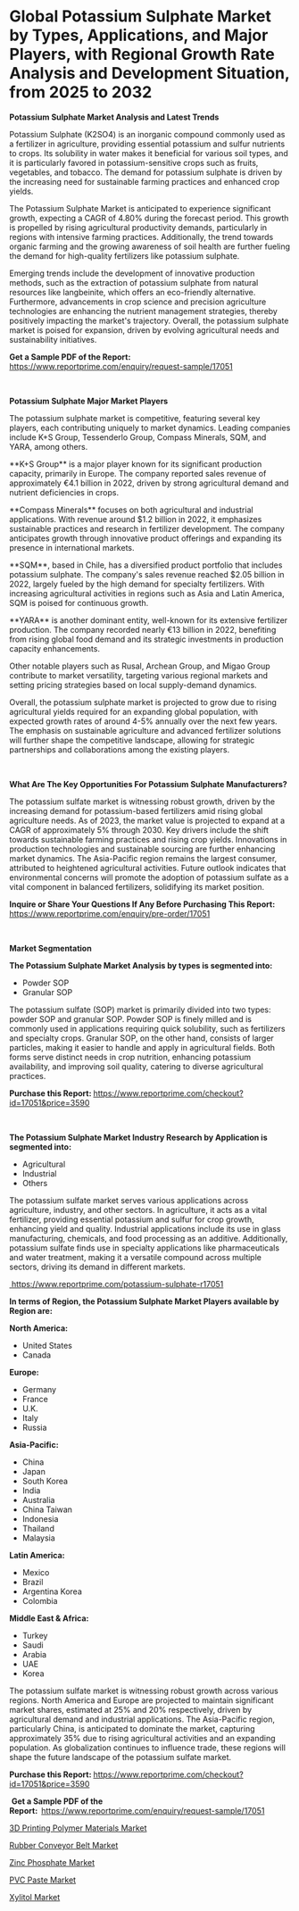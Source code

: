 <p><h1>Global Potassium Sulphate Market by Types, Applications, and Major Players, with Regional Growth Rate Analysis and Development Situation, from 2025 to 2032</h1></p><p><strong>Potassium Sulphate Market Analysis and Latest Trends</strong></p>
<p><p>Potassium Sulphate (K2SO4) is an inorganic compound commonly used as a fertilizer in agriculture, providing essential potassium and sulfur nutrients to crops. Its solubility in water makes it beneficial for various soil types, and it is particularly favored in potassium-sensitive crops such as fruits, vegetables, and tobacco. The demand for potassium sulphate is driven by the increasing need for sustainable farming practices and enhanced crop yields.</p><p>The Potassium Sulphate Market is anticipated to experience significant growth, expecting a CAGR of 4.80% during the forecast period. This growth is propelled by rising agricultural productivity demands, particularly in regions with intensive farming practices. Additionally, the trend towards organic farming and the growing awareness of soil health are further fueling the demand for high-quality fertilizers like potassium sulphate. </p><p>Emerging trends include the development of innovative production methods, such as the extraction of potassium sulphate from natural resources like langbeinite, which offers an eco-friendly alternative. Furthermore, advancements in crop science and precision agriculture technologies are enhancing the nutrient management strategies, thereby positively impacting the market's trajectory. Overall, the potassium sulphate market is poised for expansion, driven by evolving agricultural needs and sustainability initiatives.</p></p>
<p><strong>Get a Sample PDF of the Report:&nbsp;</strong> <a href="https://www.reportprime.com/enquiry/request-sample/17051?utm_campaign=1888&utm_medium=2&utm_source=Github&utm_content=ia&utm_term=18032025&utm_id=potassium-sulphate">https://www.reportprime.com/enquiry/request-sample/17051</a></p>
<p>&nbsp;</p>
<p><strong>Potassium Sulphate Major Market Players</strong></p>
<p><p>The potassium sulphate market is competitive, featuring several key players, each contributing uniquely to market dynamics. Leading companies include K+S Group, Tessenderlo Group, Compass Minerals, SQM, and YARA, among others.</p><p>**K+S Group** is a major player known for its significant production capacity, primarily in Europe. The company reported sales revenue of approximately €4.1 billion in 2022, driven by strong agricultural demand and nutrient deficiencies in crops.</p><p>**Compass Minerals** focuses on both agricultural and industrial applications. With revenue around $1.2 billion in 2022, it emphasizes sustainable practices and research in fertilizer development. The company anticipates growth through innovative product offerings and expanding its presence in international markets.</p><p>**SQM**, based in Chile, has a diversified product portfolio that includes potassium sulphate. The company's sales revenue reached $2.05 billion in 2022, largely fueled by the high demand for specialty fertilizers. With increasing agricultural activities in regions such as Asia and Latin America, SQM is poised for continuous growth.</p><p>**YARA** is another dominant entity, well-known for its extensive fertilizer production. The company recorded nearly €13 billion in 2022, benefiting from rising global food demand and its strategic investments in production capacity enhancements.</p><p>Other notable players such as Rusal, Archean Group, and Migao Group contribute to market versatility, targeting various regional markets and setting pricing strategies based on local supply-demand dynamics.</p><p>Overall, the potassium sulphate market is projected to grow due to rising agricultural yields required for an expanding global population, with expected growth rates of around 4-5% annually over the next few years. The emphasis on sustainable agriculture and advanced fertilizer solutions will further shape the competitive landscape, allowing for strategic partnerships and collaborations among the existing players.</p></p>
<p>&nbsp;</p>
<p><strong>What Are The Key Opportunities For Potassium Sulphate Manufacturers?</strong></p>
<p><p>The potassium sulfate market is witnessing robust growth, driven by the increasing demand for potassium-based fertilizers amid rising global agriculture needs. As of 2023, the market value is projected to expand at a CAGR of approximately 5% through 2030. Key drivers include the shift towards sustainable farming practices and rising crop yields. Innovations in production technologies and sustainable sourcing are further enhancing market dynamics. The Asia-Pacific region remains the largest consumer, attributed to heightened agricultural activities. Future outlook indicates that environmental concerns will promote the adoption of potassium sulfate as a vital component in balanced fertilizers, solidifying its market position.</p></p>
<p><strong>Inquire or Share Your Questions If Any Before Purchasing This Report:</strong> <a href="https://www.reportprime.com/enquiry/pre-order/17051?utm_campaign=1888&utm_medium=2&utm_source=Github&utm_content=ia&utm_term=18032025&utm_id=potassium-sulphate">https://www.reportprime.com/enquiry/pre-order/17051</a></p>
<p>&nbsp;</p>
<p><strong>Market Segmentation</strong></p>
<p><strong>The Potassium Sulphate Market Analysis by types is segmented into:</strong></p>
<p><ul><li>Powder SOP</li><li>Granular SOP</li></ul></p>
<p><p>The potassium sulfate (SOP) market is primarily divided into two types: powder SOP and granular SOP. Powder SOP is finely milled and is commonly used in applications requiring quick solubility, such as fertilizers and specialty crops. Granular SOP, on the other hand, consists of larger particles, making it easier to handle and apply in agricultural fields. Both forms serve distinct needs in crop nutrition, enhancing potassium availability, and improving soil quality, catering to diverse agricultural practices.</p></p>
<p><strong>Purchase this Report:&nbsp;</strong><a href="https://www.reportprime.com/checkout?id=17051&price=3590&utm_campaign=1888&utm_medium=2&utm_source=Github&utm_content=ia&utm_term=18032025&utm_id=potassium-sulphate">https://www.reportprime.com/checkout?id=17051&price=3590</a></p>
<p>&nbsp;</p>
<p><strong>The Potassium Sulphate Market Industry Research by Application is segmented into:</strong></p>
<p><ul><li>Agricultural</li><li>Industrial</li><li>Others</li></ul></p>
<p><p>The potassium sulfate market serves various applications across agriculture, industry, and other sectors. In agriculture, it acts as a vital fertilizer, providing essential potassium and sulfur for crop growth, enhancing yield and quality. Industrial applications include its use in glass manufacturing, chemicals, and food processing as an additive. Additionally, potassium sulfate finds use in specialty applications like pharmaceuticals and water treatment, making it a versatile compound across multiple sectors, driving its demand in different markets.</p></p>
<p><a href="https://www.reportprime.com/potassium-sulphate-r17051?utm_campaign=1888&utm_medium=2&utm_source=Github&utm_content=ia&utm_term=18032025&utm_id=potassium-sulphate">&nbsp;https://www.reportprime.com/potassium-sulphate-r17051</a></p>
<p><strong>In terms of Region, the Potassium Sulphate Market Players available by Region are:</strong></p>
<p>
    <p> <strong> North America: </strong>
        <ul>
            <li>United States</li>
            <li>Canada</li>
        </ul>
        </p> 
    <p> <strong> Europe: </strong>
        <ul>
            <li>Germany</li>
            <li>France</li>
            <li>U.K.</li>
            <li>Italy</li>
            <li>Russia</li>
        </ul>
        </p> 
    <p> <strong> Asia-Pacific: </strong>
        <ul>
            <li>China</li>
            <li>Japan</li>
            <li>South Korea</li>
            <li>India</li>
            <li>Australia</li>
            <li>China Taiwan</li>
            <li>Indonesia</li>
            <li>Thailand</li>
            <li>Malaysia</li>
        </ul>
        </p> 
    <p> <strong> Latin America: </strong>
        <ul>
            <li>Mexico</li>
            <li>Brazil</li>
            <li>Argentina Korea</li>
            <li>Colombia</li>
        </ul>
        </p> 
    <p> <strong> Middle East & Africa: </strong>
        <ul>
            <li>Turkey</li>
            <li>Saudi</li>
            <li>Arabia</li>
            <li>UAE</li>
            <li>Korea</li>
        </ul>
    </p>
    </p>
<p><p>The potassium sulfate market is witnessing robust growth across various regions. North America and Europe are projected to maintain significant market shares, estimated at 25% and 20% respectively, driven by agricultural demand and industrial applications. The Asia-Pacific region, particularly China, is anticipated to dominate the market, capturing approximately 35% due to rising agricultural activities and an expanding population. As globalization continues to influence trade, these regions will shape the future landscape of the potassium sulfate market.</p></p>
<p><strong>Purchase this Report: </strong><a href="https://www.reportprime.com/checkout?id=17051&price=3590&utm_campaign=1888&utm_medium=2&utm_source=Github&utm_content=ia&utm_term=18032025&utm_id=potassium-sulphate">https://www.reportprime.com/checkout?id=17051&price=3590</a></p>
<p>&nbsp;<strong>Get a Sample PDF of the Report:&nbsp;&nbsp;</strong><a href="https://www.reportprime.com/enquiry/request-sample/17051?utm_campaign=1888&utm_medium=2&utm_source=Github&utm_content=ia&utm_term=18032025&utm_id=potassium-sulphate">https://www.reportprime.com/enquiry/request-sample/17051</a></p>
<p><strong></strong></p>
<p><p><a href="https://github.com/lazloklitz2e/Market-Research-Report-List-1/blob/main/3d-printing-polymer-materials-market.md?utm_campaign=1888&utm_medium=2&utm_source=Github&utm_content=ia&utm_term=18032025&utm_id=potassium-sulphate">3D Printing Polymer Materials Market</a></p><p><a href="https://github.com/onutsheinz/Market-Research-Report-List-1/blob/main/rubber-conveyor-belt-market.md?utm_campaign=1888&utm_medium=2&utm_source=Github&utm_content=ia&utm_term=18032025&utm_id=potassium-sulphate">Rubber Conveyor Belt Market</a></p><p><a href="https://github.com/pezezlarue7h/Market-Research-Report-List-1/blob/main/zinc-phosphate-market.md?utm_campaign=1888&utm_medium=2&utm_source=Github&utm_content=ia&utm_term=18032025&utm_id=potassium-sulphate">Zinc Phosphate Market</a></p><p><a href="https://github.com/tovehiaktivi/Market-Research-Report-List-1/blob/main/pvc-paste-market.md?utm_campaign=1888&utm_medium=2&utm_source=Github&utm_content=ia&utm_term=18032025&utm_id=potassium-sulphate">PVC Paste Market</a></p><p><a href="https://github.com/rueffmuoloqw/Market-Research-Report-List-1/blob/main/xylitol-market.md?utm_campaign=1888&utm_medium=2&utm_source=Github&utm_content=ia&utm_term=18032025&utm_id=potassium-sulphate">Xylitol Market</a></p></p>